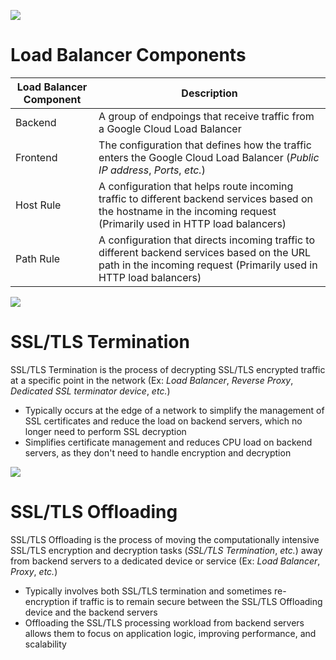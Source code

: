 
![](https://github.com/JonmarCorpuz/SecondBrain/blob/main/Assets/Whitespace.png)

# Load Balancer Components

| Load Balancer Component | Description |
| --- | --- |
| Backend | A group of endpoings that receive traffic from a Google Cloud Load Balancer |
| Frontend | The configuration that defines how the traffic enters the Google Cloud Load Balancer (*Public IP address*, *Ports*, *etc.*) |
| Host Rule | A configuration that helps route incoming traffic to different backend services based on the hostname in the incoming request (Primarily used in HTTP load balancers) |
| Path Rule | A configuration that directs incoming traffic to different backend services based on the URL path in the incoming request (Primarily used in HTTP load balancers) |

![](https://github.com/JonmarCorpuz/SecondBrain/blob/main/Assets/Whitespace.png)

# SSL/TLS Termination

SSL/TLS Termination is the process of decrypting SSL/TLS encrypted traffic at a specific point in the network (Ex: *Load Balancer*, *Reverse Proxy*, *Dedicated SSL terminator device*, *etc.*)

* Typically occurs at the edge of a network to simplify the management of SSL certificates and reduce the load on backend servers, which no longer need to perform SSL decryption
* Simplifies certificate management and reduces CPU load on backend servers, as they don't need to handle encryption and decryption

![](https://github.com/JonmarCorpuz/SecondBrain/blob/main/Assets/Whitespace.png)

# SSL/TLS Offloading 

SSL/TLS Offloading is the process of moving the computationally intensive SSL/TLS encryption and decryption tasks (*SSL/TLS Termination*, *etc.*) away from backend servers to a dedicated device or service (Ex: *Load Balancer*, *Proxy*, *etc.*)

* Typically involves both SSL/TLS termination and sometimes re-encryption if traffic is to remain secure between the SSL/TLS Offloading device and the backend servers
* Offloading the SSL/TLS processing workload from backend servers allows them to focus on application logic, improving performance, and scalability
